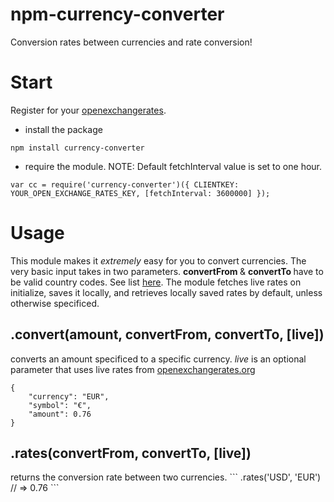 npm-currency-converter
=========================
Conversion rates between currencies and rate conversion!

<h1> Start </h1>
Register for your <a href='https://openexchangerates.org/signup/free'>openexchangerates</a>.

- install the package

```
npm install currency-converter
```
- require the module. 
NOTE: Default fetchInterval value is set to one hour.

```
var cc = require('currency-converter')({ CLIENTKEY: YOUR_OPEN_EXCHANGE_RATES_KEY, [fetchInterval: 3600000] });
```

<h1> Usage </h1>
This module makes it <em>extremely</em> easy for you to convert currencies. The very basic input takes in two parameters. <b> convertFrom </b> &  <b> convertTo </b> have to be valid country codes. See list <a href='http://www.localeplanet.com/api/auto/currencymap.html'> here</a>. The module fetches live rates on initialize, saves it locally, and retrieves locally saved rates by default, unless otherwise specificed.


<h2>.convert(amount, convertFrom, convertTo, [live])</h2> 
converts an amount specificed to a specific currency. <em>live</em> is an optional parameter that uses live rates from <a href='http://openexchangerates.org'>openexchangerates.org</a> 

```
{
    "currency": "EUR",
    "symbol": "€",
    "amount": 0.76
}
```

<h2>.rates(convertFrom, convertTo, [live])</h2> 
returns the conversion rate between two currencies.
```
  .rates('USD', 'EUR') // => 0.76
```
